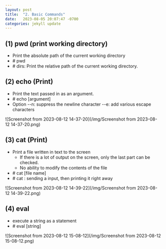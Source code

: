 ```yaml
---
layout: post
title:  "2. Basic Commands"
date:   2023-08-05 20:07:47 -0700
categories: jekyll update
---
```


## (1) pwd (print working directory)
  
- Print the absolute path of the current working directory
- \# pwd
- \# dirs: Print the relative path of the current working directory.

## (2) echo (Print)
- Print the text passed in as an argument.
- \# echo [argument]
- Option
  --n: suppress the newline character
  --e: add various escape characters

![Screenshot from 2023-08-12 14-37-20](/img/Screenshot from  2023-08-12 14-37-20.png)

## (3) cat (Print)
- Print a file written in text to the screen
  - If there is a lot of output on the screen, only the last part can be checked.
  - No ability to modify the contents of the file
- \# cat [file name]
- \# cat : sending a input, then printing it right away


![Screenshot from 2023-08-12 14-39-22](/img/Screenshot from 2023-08-12 14-39-22.png)

## (4) eval
- execute a string as a statement
- \# eval [string]

![Screenshot from 2023-08-12 15-08-12](/img/Screenshot from  2023-08-12 15-08-12.png)
